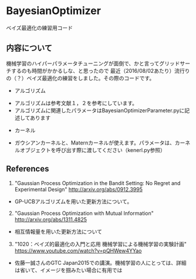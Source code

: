 # BayesianOptimizer
ベイズ最適化の練習用コード

## 内容について
機械学習のハイパーパラメータチューニングが面倒で、かと言ってグリッドサーチするのも時間がかかるしな、と思ったので
最近（2016/08/02あたり）流行りの（？）ベイズ最適化の練習をしました。その際のコードです。

* アルゴリズム
 - アルゴリズムは参考文献１，２を参考にしています。
 - アルゴリズムに関連したパラメータはBayesianOptimizerParameter.pyに記述してあります
 
* カーネル
 - ガウシアンカーネルと、Maternカーネルが使えます。パラメータは、カーネルオブジェクトを呼び出す際に渡してください（kenerl.py参照）


## References
1. "Gaussian Process Optimization in the Bandit Setting: No Regret and Experimental Design" http://arxiv.org/abs/0912.3995
 - GP-UCBアルゴリズムを用いた更新方法について。
2. "Gaussian Process Optimization with Mutual Information" http://arxiv.org/abs/1311.4825
 - 相互情報量を用いた更新方法について
3. "1020：ベイズ的最適化の入門と応用 機械学習による機械学習の実験計画" https://www.youtube.com/watch?v=pQHWew4YYao
 - 佐藤一誠さんのGTC Japan2015での講演。機械学習の人にとっては、詳細は省いて、イメージを掴みたい場合に有用では
